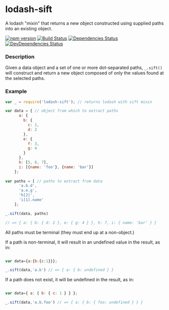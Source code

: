 # lodash-sift

A lodash "mixin" that returns a new object constructed using supplied paths into an
existing object.

[![npm version](https://badge.fury.io/js/lodash-sift.svg)](http://badge.fury.io/js/lodash-sift)
[![Build Status](https://travis-ci.org/raisch/lodash-sift.svg?branch=master)](https://travis-ci.org/raisch/lodash-sift)
[![Dependencies Status](https://david-dm.org/raisch/lodash-sift.svg)](https://david-dm.org/raisch/lodash-sift)
[![DevDependencies Status](https://david-dm.org/raisch/lodash-sift/dev-status.svg)](https://david-dm.org/raisch/lodash-sift#info=devDependencies)

### Description

Given a data object and a set of one or more dot-separated paths, `_.sift()` will
construct and return a new object composed of only the values found at the selected
paths.

### Example

```javascript
var _ = require('lodash-sift'); // returns lodash with sift mixin

var data = { // object from which to extract paths
      a: {
        b: {
          c: 1,
          d: 2
        },
        e: {
          f: 3,
          g: 4
        }
      },
      h: [5, 6, 7],
      i: [{name: 'foo'}, {name: 'bar'}]
    };
    
var paths = [ // paths to extract from data
      'a.b.d',
      'a.e.g',
      'h[2]',
      'i[1].name'
    ];

_.sift(data, paths)

// => { a: { b: { d: 2 }, e: { g: 4 } }, h: 7, i: { name: 'bar' } }
```

All paths must be terminal (they must end up at a non-object.)

If a path is non-terminal, it will result in an undefined value in
the result, as in:

```javascript

var data={a:{b:{c:1}}};

_.sift(data,'a.b') // => { a: { b: undefined } }
```

If a path does not exist, it will be undefined in the result, as in:

```javascript

var data={ a: { b: { c: 1 } } };

_.sift(data,'a.b.foo') // => { a: { b: { foo: undefined } } }
```
